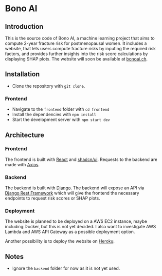 # Bono AI

## Introduction

This is the source code of Bono AI, a machine learning project that aims to compute 2-year fracture risk for postmenopausal women. It includes a website, that lets users compute fracture risks by inputing the required risk factors, and provides further insights into the risk score calculations by displaying SHAP plots. The website will soon be available at [bonoai.ch](https://bonoai.ch).

## Installation

- Clone the repository with `git clone`.

### Frontend

- Navigate to the `frontend` folder with `cd frontend`
- Install the dependencies with `npm install`
- Start the development server with `npm start dev`

## Architecture

### Frontend

The frontend is built with [React](https://react.dev/) and [shadcn/ui](https://ui.shadcn.com/). Requests to the backend are made with [Axios](https://axios-http.com/).

### Backend

The backend is built with [Django](https://www.djangoproject.com/). The backend will expose an API via [Django Rest Framework](https://www.django-rest-framework.org/) which will give the frontend the necessary endpoints to request risk scores or SHAP plots.

### Deployment

The website is planned to be deployed on a AWS EC2 instance, maybe including Docker, but this is not yet decided. I also want to investigate AWS Lambda and AWS API Gateway as a possible deployment option.

Another possibility is to deploy the website on [Heroku](https://www.heroku.com/).

## Notes

- Ignore the `backend` folder for now as it is not yet used.
